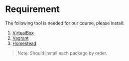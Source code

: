 # Requirement

The following tool is needed for our course, please install:

1. [VirtualBox](https://www.virtualbox.org/)
2. [Vagrant](https://www.vagrantup.com/downloads.html)
3. [Homestead](http://laravel.com/docs/master/homestead)

> Note: Should install each package by order.
